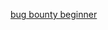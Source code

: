 [bug bounty beginner](https://sectigostore.com/blog/bug-bounty-training-for-beginners-how-to-become-a-bug-bounty-hunter/)